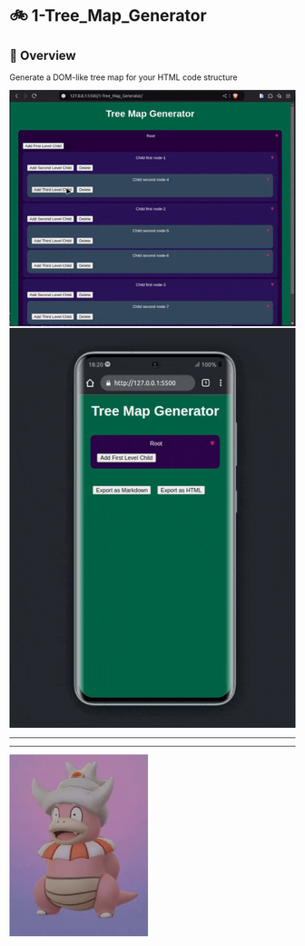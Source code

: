 #  :bike: 1-Tree_Map_Generator

## :scroll: Overview 
Generate a DOM-like tree map for your HTML code structure

![screenshot](pics/screengif1.gif)
![screenshot](pics/screengif2.gif)

***
***

![screenshot](../misc/slowking.gif "...Then teach and guide yourself")